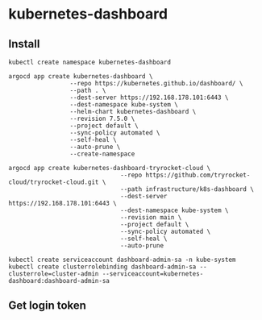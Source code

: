# kubernetes-dashboard

## Install

    kubectl create namespace kubernetes-dashboard
    
    argocd app create kubernetes-dashboard \
                     --repo https://kubernetes.github.io/dashboard/ \
                     --path . \
                     --dest-server https://192.168.178.101:6443 \
                     --dest-namespace kube-system \
                     --helm-chart kubernetes-dashboard \
                     --revision 7.5.0 \
                     --project default \
                     --sync-policy automated \
                     --self-heal \
                     --auto-prune \
                     --create-namespace

    argocd app create kubernetes-dashboard-tryrocket-cloud \
                                   --repo https://github.com/tryrocket-cloud/tryrocket-cloud.git \
                                   --path infrastructure/k8s-dashboard \
                                   --dest-server https://192.168.178.101:6443 \
                                   --dest-namespace kube-system \
                                   --revision main \
                                   --project default \
                                   --sync-policy automated \
                                   --self-heal \
                                   --auto-prune

    kubectl create serviceaccount dashboard-admin-sa -n kube-system
    kubectl create clusterrolebinding dashboard-admin-sa --clusterrole=cluster-admin --serviceaccount=kubernetes-dashboard:dashboard-admin-sa
    
## Get login token
